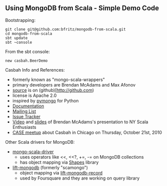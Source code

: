## Using MongoDB from Scala - Simple Demo Code

Bootstrapping:

    git clone git@github.com:bfritz/mongodb-from-scala.git
    cd mongodb-from-scala
    sbt update
    sbt ~console

From the sbt console:

    new casbah.BeerDemo


Casbah Info and References:

 * formerly known as "mongo-scala-wrappers"
 * primary developers are Brendan McAdams and Max Afonov
 * [source](http://github.com/novus/casbah) is on (github)[http://github.com)
 * license is Apache 2.0
 * inspired by [pymongo](http://api.mongodb.org/python/) for Python
 * [Documentation](http://novus.github.com/docs/casbah/sphinx/html/)
 * [Mailing List](http://groups.google.com/group/mongodb-casbah-users)
 * [Issue Tracker](http://novus.lighthouseapp.com/projects/57054-casbah/overview)
 * [Video](http://vimeo.com/14090025)
   and [slides](http://slideshare.net/bwmcadams/scalany-mongodb-aug10)
   of Brendan McAdams's presentation to NY Scala Enthusiasts
 * [CASE meetup](http://www.meetup.com/chicagoscala/calendar/14793832/)
   about Casbah in Chicago on Thursday, October 21st, 2010

Other Scala drivers for MongoDB:

 * [mongo-scala-driver](http://github.com/osinka/mongo-scala-driver)
   * uses operators like <<, <<?, +=, -= on MongoDB collections
   * has object mapping via
     [Shapes](http://github.com/osinka/mongo-scala-driver/wiki/Shapes)
     library
 * [lift-mongodb](http://www.assembla.com/wiki/show/liftweb/lift-mongodb)
   (formerly "scamongo")
    * object mapping via
     [lift-mongodb-record](http://www.assembla.com/wiki/show/liftweb/lift-mongodb-record)
    * used by Foursquare and they are working on query library
